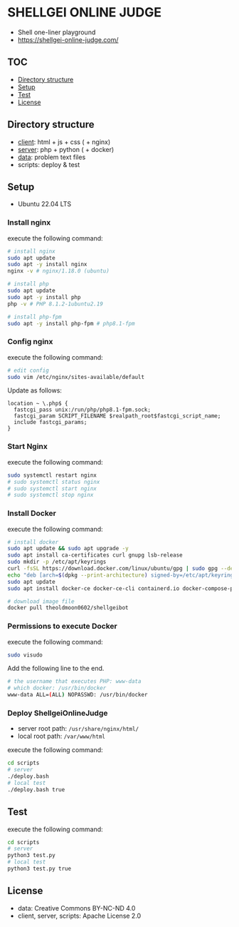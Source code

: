 # SHELLGEI ONLINE JUDGE
- Shell one-liner playground
- https://shellgei-online-judge.com/

## TOC
- [Directory structure](#directory-structure)
- [Setup](#setup)
- [Test](#test)
- [License](#license)

## Directory structure
- [client](client/README.md): html + js + css ( + nginx)
- [server](server/README.md): php + python ( + docker)
- [data](data/README.md): problem text files
- scripts: deploy & test

## Setup
- Ubuntu 22.04 LTS

### Install nginx
execute the following command:
```sh
# install nginx
sudo apt update
sudo apt -y install nginx
nginx -v # nginx/1.18.0 (ubuntu)

# install php
sudo apt update
sudo apt -y install php
php -v # PHP 8.1.2-1ubuntu2.19

# install php-fpm
sudo apt -y install php-fpm # php8.1-fpm
```

### Config nginx
execute the following command:
```sh
# edit config
sudo vim /etc/nginx/sites-available/default
```

Update as follows:
```
location ~ \.php$ {
  fastcgi_pass unix:/run/php/php8.1-fpm.sock;
  fastcgi_param SCRIPT_FILENAME $realpath_root$fastcgi_script_name;
  include fastcgi_params;
}
```

### Start Nginx
execute the following command:
```sh
sudo systemctl restart nginx
# sudo systemctl status nginx
# sudo systemctl start nginx
# sudo systemctl stop nginx
```

### Install Docker
execute the following command:
```sh
# install docker
sudo apt update && sudo apt upgrade -y
sudo apt install ca-certificates curl gnupg lsb-release
sudo mkdir -p /etc/apt/keyrings
curl -fsSL https://download.docker.com/linux/ubuntu/gpg | sudo gpg --dearmor -o /etc/apt/keyrings/docker.gpg
echo "deb [arch=$(dpkg --print-architecture) signed-by=/etc/apt/keyrings/docker.gpg] https://download.docker.com/linux/ubuntu $(lsb_release -cs) stable" | sudo tee /etc/apt/sources.list.d/docker.list > /dev/null
sudo apt update
sudo apt install docker-ce docker-ce-cli containerd.io docker-compose-plugin

# download image file
docker pull theoldmoon0602/shellgeibot
```

### Permissions to execute Docker
execute the following command:
```sh
sudo visudo
```

Add the following line to the end.
```sh
# the username that executes PHP: www-data
# which docker: /usr/bin/docker
www-data ALL=(ALL) NOPASSWD: /usr/bin/docker
```

### Deploy ShellgeiOnlineJudge
- server root path: `/usr/share/nginx/html/`
- local root path: `/var/www/html`

execute the following command:
```sh
cd scripts
# server
./deploy.bash
# local test
./deploy.bash true
```

## Test
execute the following command:
```sh
cd scripts
# server
python3 test.py
# local test
python3 test.py true
```

## License
- data: Creative Commons BY-NC-ND 4.0
- client, server, scripts: Apache License 2.0